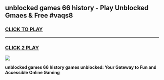 
## unblocked games 66 history - Play Unblocked Gmaes & Free #vaqs8
<h3>
<a href="https://premium.freeplayer.one?title=unblocked_games_66_history&ref=01M">CLICK TO PLAY</a></h3>
<hr>

<h3>
<a href="https://premium.freeplayer.one?title=unblocked_games_66_history&ref=01M">CLICK 2 PLAY</a>
  
</h3>

<a href="https://premium.freeplayer.one?title=unblocked_games_66_history&ref=01M"><img src="https://clearcache.store/games.png"></a>


**unblocked games 66 history games unblocked: Your Gateway to Fun and Accessible Online Gaming**
